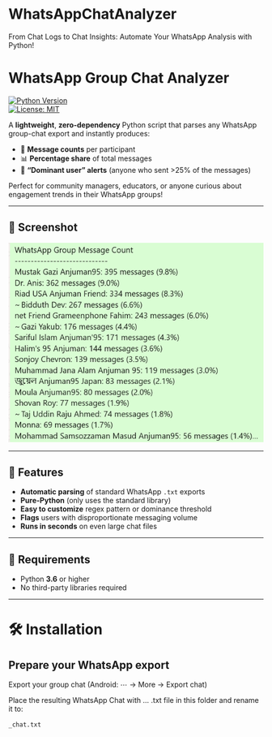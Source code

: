 # WhatsAppChatAnalyzer
From Chat Logs to Chat Insights: Automate Your WhatsApp Analysis with Python! 

# WhatsApp Group Chat Analyzer

[![Python Version](https://img.shields.io/badge/python-3.6%2B-blue.svg)](#requirements)  
[![License: MIT](https://img.shields.io/badge/License-MIT-yellow.svg)](./LICENSE)

A **lightweight**, **zero-dependency** Python script that parses any WhatsApp group-chat export and instantly produces:

- 🥇 **Message counts** per participant  
- 📊 **Percentage share** of total messages  
- 🔔 **“Dominant user” alerts** (anyone who sent >25% of the messages)

Perfect for community managers, educators, or anyone curious about engagement trends in their WhatsApp groups!

---

## 📸 Screenshot

![Sample Output](images/sample_output.png)

---

## 🚀 Features

- **Automatic parsing** of standard WhatsApp `.txt` exports  
- **Pure-Python** (only uses the standard library)  
- **Easy to customize** regex pattern or dominance threshold  
- **Flags** users with disproportionate messaging volume  
- **Runs in seconds** on even large chat files  

---

## 🔧 Requirements

- Python **3.6** or higher  
- No third-party libraries required  

---

# 🛠️ Installation

## Prepare your WhatsApp export

Export your group chat (Android: ⋯ → More → Export chat)

Place the resulting WhatsApp Chat with … .txt file in this folder and rename it to:
   ```python
   _chat.txt

 

